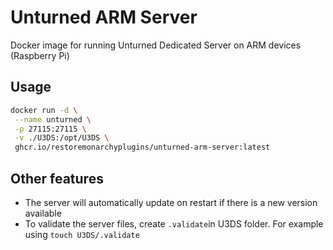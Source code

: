 # Unturned ARM Server
Docker image for running Unturned Dedicated Server on ARM devices (Raspberry Pi)

## Usage
```sh
docker run -d \
 --name unturned \
 -p 27115:27115 \
 -v ./U3DS:/opt/U3DS \
 ghcr.io/restoremonarchyplugins/unturned-arm-server:latest
```

## Other features
- The server will automatically update on restart if there is a new version available
- To validate the server files, create `.validate`in U3DS folder. For example using `touch U3DS/.validate` 
